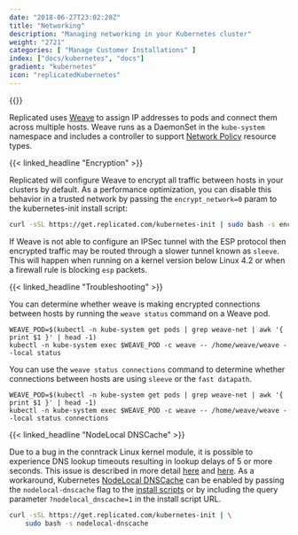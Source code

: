 ```yaml
---
date: "2018-06-27T23:02:20Z"
title: "Networking"
description: "Managing networking in your Kubernetes cluster"
weight: "2721"
categories: [ "Manage Customer Installations" ]
index: ["docs/kubernetes", "docs"]
gradient: "kubernetes"
icon: "replicatedKubernetes"
---
```


{{<legacynotice>}}

Replicated uses [Weave](https://www.weave.works/docs/net/latest/kubernetes/kube-addon/) to assign IP addresses to pods and connect them across multiple hosts.
Weave runs as a DaemonSet in the `kube-system` namespace and includes a controller to support [Network Policy](https://kubernetes.io/docs/concepts/services-networking/network-policies/) resource types.

{{< linked_headline "Encryption" >}}

Replicated will configure Weave to encrypt all traffic between hosts in your clusters by default.
As a performance optimization, you can disable this behavior in a trusted network by passing the `encrypt_network=0` param to the kubernetes-init install script:
```bash
curl -sSL https://get.replicated.com/kubernetes-init | sudo bash -s encrypt-network=0
```

If Weave is not able to configure an IPSec tunnel with the ESP protocol then encrypted traffic may be routed through a slower tunnel known as `sleeve`.
This will happen when running on a kernel version below Linux 4.2 or when a firewall rule is blocking `esp` packets.

{{< linked_headline "Troubleshooting" >}}

You can determine whether weave is making encrypted connections between hosts by running the `weave status` command on a Weave pod.

```shell
WEAVE_POD=$(kubectl -n kube-system get pods | grep weave-net | awk '{ print $1 }' | head -1)
kubectl -n kube-system exec $WEAVE_POD -c weave -- /home/weave/weave --local status
```

You can use the `weave status connections` command to determine whether connections between hosts are using `sleeve` or the `fast datapath`.
```shell
WEAVE_POD=$(kubectl -n kube-system get pods | grep weave-net | awk '{ print $1 }' | head -1)
kubectl -n kube-system exec $WEAVE_POD -c weave -- /home/weave/weave --local status connections
```

{{< linked_headline "NodeLocal DNSCache" >}}

Due to a bug in the conntrack Linux kernel module, it is possible to experience DNS lookup timeouts resulting in lookup delays of 5 or more seconds. This issue is described in more detail [here](https://github.com/kubernetes/kubernetes/issues/56903) and [here](https://www.weave.works/blog/racy-conntrack-and-dns-lookup-timeouts). As a workaround, Kubernetes [NodeLocal DNSCache](https://kubernetes.io/docs/tasks/administer-cluster/nodelocaldns/) can be enabled by passing the `nodelocal-dnscache` flag to the [install scripts](/docs/kubernetes/customer-installations/installing/#quick-install) or by including the query parameter `?nodelocal_dnscache=1` in the install script URL.

```bash
curl -sSL https://get.replicated.com/kubernetes-init | \
    sudo bash -s nodelocal-dnscache
```

